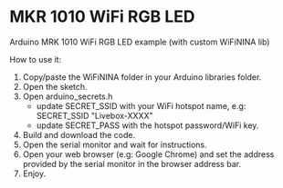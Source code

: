 # MKR 1010 WiFi RGB LED
 Arduino MRK 1010 WiFi RGB LED example (with custom WiFiNINA lib)
 
 How to use it:
 
 1. Copy/paste the WiFiNINA folder in your Arduino libraries folder.
 2. Open the sketch.
 3. Open arduino_secrets.h
    * update SECRET_SSID with your WiFi hotspot name, e.g: SECRET_SSID "Livebox-XXXX"
    * update SECRET_PASS with the hotspot password/WiFi key.
 4. Build and download the code.
 5. Open the serial monitor and wait for instructions.
 6. Open your web browser (e.g: Google Chrome) and set the address provided by the serial monitor in the browser address bar.
 7. Enjoy.
